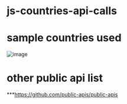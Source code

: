 # js-countries-api-calls
# sample countries used

![image](https://user-images.githubusercontent.com/44283776/127898764-12a16b50-30c1-4e79-8a84-da4437dd5858.png)

# other public api list
***https://github.com/public-apis/public-apis
